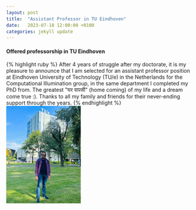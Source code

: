 ```yaml
---
layout: post
title:  "Assistant Professor in TU Eindhoven"
date:   2023-07-18 12:00:00 +0100
categories: jekyll update
---
```



<h4>Offered professorship in TU Eindhoven</h4>
{% highlight ruby %}
After 4 years of struggle after my doctorate, it is my pleasure to announce that I am selected for an assistant professor position at
Eindhoven University of Technology (TU/e) in the Netherlands for the Computational Illumination group, in the same department I completed my PhD from.
The greatest "घर वापसी" (home coming) of my life and a dream come true :). Thanks to all my family and friends for their never-ending support through the years.
{% endhighlight %}


<img src="/docs/Me-TUe.jpg" style="width:200px;">
